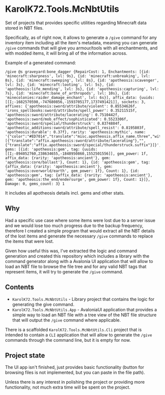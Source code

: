 # KarolK72.Tools.McNbtUtils

Set of projects that provides specific utilities regarding Minecraft data stored in NBT files.

Specifically, as of right now, it allows to generate a `/give` command for any inventory item including all the item's metadata, meaning you can generate `/give` commands that will give you armour/tools with all enchantments, and with modded items, it will bring all of the information across.

Example of a generated command:

```
/give @s graveyard:bone_dagger {RepairCost: 1, Enchantments: [{id: 'minecraft:sharpness', lvl: 9s}, {id: 'minecraft:unbreaking', lvl: 8s}, {id: 'minecraft:sweeping', lvl: 8s}, {id: 'apotheosis:scavenger', lvl: 3s}, {id: 'minecraft:looting', lvl: 5s}, {id: 'apotheosis:life_mending', lvl: 3s}, {id: 'apotheosis:capturing', lvl: 7s}, {id: 'minecraft:bane_of_arthropods', lvl: 10s}, {id: 'minecolonies:raider_damage_enchant', lvl: 6s}], affix_data: {uuids: [[I;-1682570598,-747680856,-1593705177,1737491421]], sockets: 3, affixes: {'apotheosis:sword/attribute/violent': 0.85534626f, 'irons_spellbooks:sword/attribute/spell_power': 0.35211515f, 'apotheosis:sword/attribute/lacerating': 0.7510442f, 'apotheosis:sword/mob_effect/sophisticated': 0.5523306f, 'apotheosis:sword/special/thunderstruck': 0.8374884f, 'apotheotic_additions:sword/attribute/spell_resist': 0.8195803f, 'apotheosis:durable': 0.37f}, rarity: 'apotheosis:mythic', name: '{"color":"#ED7014","translate":"misc.apotheosis.affix_name.three","with":[{"translate":"affix.apotheosis:sword/attribute/lacerating"},"",{"translate":"affix.apotheosis:sword/special/thunderstruck.suffix"}]}', gems: [{id: 'apotheosis:gem', tag: {uuids: [[I;-894052760,238634655,-1848950860,1552501556]], gem_power: 1f, affix_data: {rarity: 'apotheosis:ancient'}, gem: 'apotheosis:core/ballast'}, Count: 1}, {id: 'apotheosis:gem', tag: {affix_data: {rarity: 'apotheosis:ancient'}, gem: 'apotheosis:overworld/earth', gem_power: 1f}, Count: 1}, {id: 'apotheosis:gem', tag: {affix_data: {rarity: 'apotheosis:ancient'}, gem: 'apotheosis:the_end/endersurge', gem_power: 1f}, Count: 1}]}, Damage: 0, gems_count: 3} 1
```

It includes all apotheosis details incl. gems and other stats.

## Why

Had a specific use case where some items were lost due to a server issue and we would lose too much progress due to the backup frequency, therefore I created a simple program that would extract all the NBT details of the lost items and generate the necessary `/give` commands to replace the items that were lost.

Given how useful this was, I've extracted the logic and command generation and created this repository which includes a library with the command generator along with a Avalonia UI application that will allow to load an NBT file to browse the file tree and for any valid NBT tags that represent items, it will try to generate the `/give` command.

## Contents

* `KarolK72.Tools.McNbtUtils` - Library project that contains the logic for generating the give command.
* `KarolK72.Tools.McNbtUtils.App` - AvaloniaUI application that provides a simple way to load an NBT file with a tree view of the NBT file structure that will output the `/give` command where applicable.

There is a scaffolded `KarolK72.Tools.McNbtUtils.Cli` project that is intended to contain a `CLI` application that will allow to generate the `/give` commands through the command line, but it is empty for now.

## Project state

The UI app isn't finished, just provides basic functionality (button for browsing files is not implemented, but you can paste in the file path).

Unless there is any interest in polishing the project or providing more functionality, not much extra time will be spent on the project.